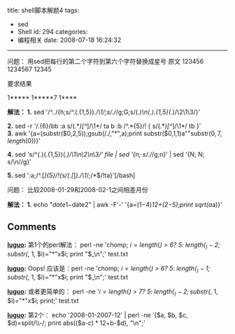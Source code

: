 title: shell脚本解题4
tags:
  - sed
  - Shell
id: 294
categories:
  - 编程相关
date: 2008-07-18 16:24:32
---

问题：
用sed把每行的第二个字符到第六个字符替换成星号
原文
123456
1234567
12345

要求结果

1*****
1*****7
1****

**解法：
1.**
	sed '/^../{h;s/^.\(.\{1,5\}\).*/\1/;s/./*/g;G;s/\(.*\)\n\(.\).\{1,5\}\(.*\)/\2\1\3/}'

**2.**
	sed -r '/.{6}/bb
	:a
	s/(.\**)[^*]/\1\*/
	ta
	b
	:b
	/^.\*{5}/! {
	s/(.\**)[^*]/\1\*/
	tb
	}'	
**3.**
	awk '{a=(substr($0,2,5));gsub(/./,"*",a);print substr($0,1,1)a""substr($0,7,length($0))}'

**4.**
	sed 's/^\(.\)\(.\{1,5\}\)\(.*\)/\1\n\2\n\3/' file  | sed '{n; s/./*/g;n}' | sed '{N; N; s/\n//g}'

**5.**
	sed ':a;/^.[*]\{5\}/!{s/\(.[*]*\)./\1*/;/*$/!ta}'[/bash]

问题：
比较2008-01-29和2008-02-1之间相差月份

**解法：
1.**
	echo "$date1-$date2" | awk -F'-' '{a=($1-$4)*12+($2-$5);print sqrt(a*a)}'
## Comments

**[luguo](#3899 "2008-07-18 19:24:18"):** 第1个的perl解法： perl -ne 'chomp; $i= length($_) > 6? 5: length($_)-2; substr($_, 1, $i)="*"x$i; print "$_\n";' test.txt

**[luguo](#3900 "2008-07-18 19:25:48"):** Oops! 应该是：perl -ne 'chomp; $i= length($_) > 6? 5: length($_)-1; substr($_, 1, $i)="*"x$i; print "$_\n";' test.txt

**[luguo](#3901 "2008-07-18 19:28:13"):** 或者更简单的： perl -ne '$i= length($_) > 7? 5: length($_)-2; substr($_, 1, $i)="*"x$i; print;' test.txt

**[luguo](#3902 "2008-07-18 21:21:35"):** 第2个： echo '2008-01-2007-12' | perl -ne '($a, $b, $c, $d)=split/\\-/; print abs(($a-$c)*12+$b-$d), "\n";'

